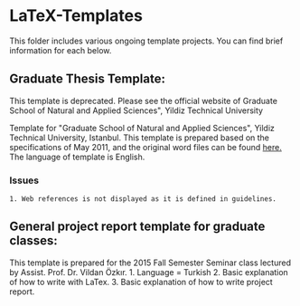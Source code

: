 # LaTeX-Templates
This folder includes various ongoing template projects. You can find brief information for each below.

## Graduate Thesis Template: 

<aside class="warning">
This template is deprecated. Please see the official website of Graduate School of Natural and Applied Sciences", Yildiz Technical University
</aside>

Template for "Graduate School of Natural and Applied Sciences", Yildiz Technical University, Istanbul. This template is prepared based on the specifications of May 2011, and the original word files can be found [here.][8160d950] The language of template is English.
### Issues
    1. Web references is not displayed as it is defined in guidelines.

## General project report template for graduate classes:
This template is prepared for the 2015 Fall Semester Seminar class lectured by Assist. Prof. Dr. Vildan Özkır.
    1. Language = Turkish
    2. Basic explanation of how to write with LaTex.
    3. Basic explanation of how to write project report.

  [8160d950]: http://www.fbe.yildiz.edu.tr/bilgi/64/Tez-Yaz%C4%B1m%C4%B1/78 "Thesis Template-2011"
